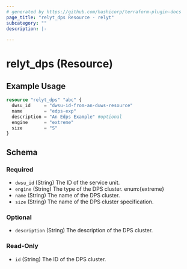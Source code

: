 ```yaml
---
# generated by https://github.com/hashicorp/terraform-plugin-docs
page_title: "relyt_dps Resource - relyt"
subcategory: ""
description: |-
  
---
```


# relyt_dps (Resource)



## Example Usage

```terraform
resource "relyt_dps" "abc" {
  dwsu_id     = "dwsu-id-from-an-duws-resource"
  name        = "edps-exp"
  description = "An Edps Example" #optional
  engine      = "extreme"
  size        = "S"
}
```

<!-- schema generated by tfplugindocs -->
## Schema

### Required

- `dwsu_id` (String) The ID of the service unit.
- `engine` (String) The type of the DPS cluster. enum:{extreme}
- `name` (String) The name of the DPS cluster.
- `size` (String) The name of the DPS cluster specification.

### Optional

- `description` (String) The description of the DPS cluster.

### Read-Only

- `id` (String) The ID of the DPS cluster.
